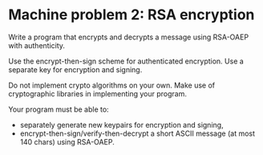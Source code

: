 # Machine problem 2: RSA encryption


Write a program that encrypts and decrypts a message using RSA-OAEP with authenticity.

Use the encrypt-then-sign scheme for authenticated encryption. Use a separate key for encryption and signing.

Do not implement crypto algorithms on your own. Make use of cryptographic libraries in implementing your program.

Your program must be able to:

- separately generate new keypairs for encryption and signing,
- encrypt-then-sign/verify-then-decrypt a short ASCII message (at most 140 chars) using RSA-OAEP.
